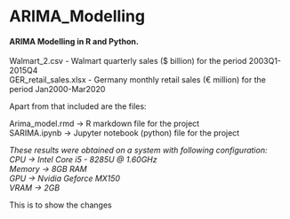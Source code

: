# ARIMA_Modelling

#### ARIMA Modelling in R and Python.

Walmart_2.csv - Walmart quarterly sales ($ billion) for the period 2003Q1-2015Q4<br/>
GER_retail_sales.xlsx - Germany monthly retail sales (€ million) for the period Jan2000-Mar2020

Apart from that included are the files:

Arima_model.rmd -> R markdown file for the project</br>
SARIMA.ipynb -> Jupyter notebook (python) file for the project


*These results were obtained on a system with following configuration:*<br/>
_CPU    -> Intel Core i5 - 8285U @ 1.60GHz<br/>
Memory -> 8GB RAM<br/>
GPU    -> Nvidia Geforce MX150<br/>
VRAM   -> 2GB <br/>_

This is to show the changes
